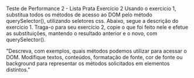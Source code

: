 Teste de Performance 2 - Lista Prata
Exercício 2
Usando o exercicio 1, substitua todos os métodos de acesso ao DOM pelo método querySelector(), utilizando seletores css. Abaixo, segue a descrição do exercício 1. Traga-o para seu exercício 2, copie o que foi feito nele e efetue as substituições, mantendo o resultado anterior e o novo, com querySelector().

"Descreva, com exemplos, quais métodos podemos utilizar para acessar o DOM. Modifique textos, conteúdos, formatação de fonte, cor de fonte ou background para representar os métodos solicitados em elementos distintos."
